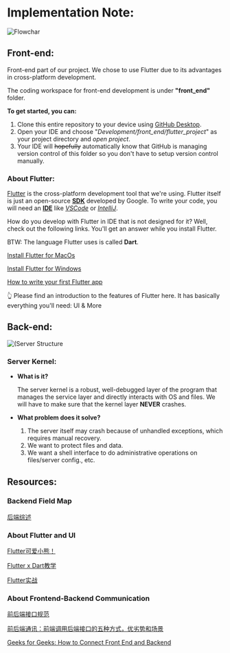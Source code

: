 # Implementation Note:

![Flowchar](../Images/Flowchart.jpg)

## Front-end:

Front-end part of our project. We chose to use Flutter due to its advantages in cross-platform development.

The coding workspace for front-end development is under **"front_end"** folder. 

**To get started, you can:**

  1. Clone this entire repository to your device using [GitHub Desktop](https://github.com/apps/desktop).
  2. Open your IDE and choose "_Development/front_end/flutter_project_" as your project directory and _open project_.
  3. Your IDE will ~~hopefully~~ automatically know that GitHub is managing version control of this folder so you don't have to setup version control manually.

### About Flutter:

[Flutter](https://flutter.dev/) is the cross-platform development tool that we're using. Flutter itself is just an open-source [**SDK**](https://www.adjust.com/glossary/sdk/) developed by Google. To write your code, you will need an [**IDE**](https://www.codecademy.com/article/what-is-an-ide) like [_VSCode_](https://code.visualstudio.com/) or [_IntelliJ_](https://www.jetbrains.com/idea/). 

How do you develop with Flutter in IDE that is not designed for it? Well, check out the following links. You'll get an answer while you install Flutter.

BTW: The language Flutter uses is called **Dart**. 

[Install Flutter for MacOs](https://docs.flutter.dev/get-started/install/macos/desktop)

[Install Flutter for Windows](https://docs.flutter.dev/get-started/install/windows/desktop)

[How to write your first Flutter app](https://docs.flutter.dev/get-started/codelab)

:point_up_2: Please find an introduction to the features of Flutter here. It has basically everything you'll need: UI & More

## Back-end:

![(Server Structure](/Images/Server_Structure.png)

### Server Kernel:

- **What is it?**

  The server kernel is a robust, well-debugged layer of the program that manages the service layer and directly interacts with OS and files.
  We will have to make sure that the kernel layer **NEVER** crashes. 
  
- **What problem does it solve?**
  
  1. The server itself may crash because of unhandled exceptions, which requires manual recovery.
  2. We want to protect files and data.
  3. We want a shell interface to do administrative operations on files/server config., etc.
 
## Resources:

### Backend Field Map

[后端综述](https://www.bilibili.com/video/BV1hH4y1n7b4/?spm_id_from=333.337.search-card.all.click&vd_source=db70fd9c2492e86c888fbc7a5f78f6ca)

### About Flutter and UI

[Flutter可爱小熊！](https://www.bilibili.com/video/BV1Z6yuYkELt/?share_source=copy_web&vd_source=b56a8a69dd38510aa3ad0e132fa22597)

[Flutter x Dart教学](https://www.bilibili.com/video/BV1S4411E7LY/?share_source=copy_web&vd_source=b56a8a69dd38510aa3ad0e132fa22597)

[Flutter实战](https://www.bilibili.com/video/BV1Qb421Y7SV/?p=4&share_source=copy_web&vd_source=b56a8a69dd38510aa3ad0e132fa22597)

### About Frontend-Backend Communication

[前后端接口规范](https://github.com/f2e-journey/treasure/blob/master/api.md)

[前后端通讯：前端调用后端接口的五种方式，优劣势和场景](https://blog.csdn.net/m0_57344393/article/details/136084795)

[Geeks for Geeks: How to Connect Front End and Backend](https://www.geeksforgeeks.org/how-to-connect-front-end-and-backend/)

